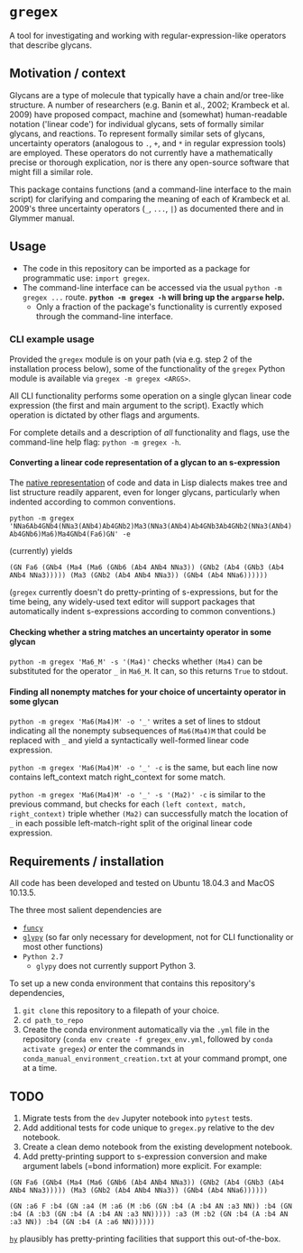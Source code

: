# `gregex`
A tool for investigating and working with regular-expression-like operators that describe glycans.

## Motivation / context

Glycans are a type of molecule that typically have a chain and/or tree-like structure. A number of researchers (e.g. Banin et al., 2002; Krambeck et al. 2009) have proposed compact, machine and (somewhat) human-readable notation ('linear code') for individual glycans, sets of formally similar glycans, and reactions. To represent formally similar sets of glycans, uncertainty operators (analogous to `.`, `+`, and `*` in regular expression tools) are employed. These operators do not currently have a mathematically precise or thorough explication, nor is there any open-source software that might fill a similar role.

This package contains functions (and a command-line interface to the main script) for clarifying and comparing the meaning of each of Krambeck et al. 2009's three uncertainty operators (`_`, `...`, `|`) as documented there and in Glymmer manual.

## Usage

 - The code in this repository can be imported as a package for programmatic use: `import gregex`.
 - The command-line interface can be accessed via the usual `python -m gregex ...` route. **`python -m gregex -h` will bring up the `argparse` help.**
    - Only a fraction of the package's functionality is currently exposed through the command-line interface.

### CLI example usage

Provided the `gregex` module is on your path (via e.g. step 2 of the installation process below), some of the functionality of the `gregex` Python module is available via `gregex -m gregex <ARGS>`. 

All CLI functionality performs some operation on a single glycan linear code expression (the first and main argument to the script). Exactly which operation is dictated by other flags and arguments.

For complete details and a description of *all* functionality and flags, use the command-line help flag: `python -m gregex -h`.

#### Converting a linear code representation of a glycan to an s-expression

The [native representation](https://en.wikipedia.org/wiki/S-expression) of code and data in Lisp dialects makes tree and list structure readily apparent, even for longer glycans, particularly when indented according to common conventions.

`python -m gregex 'NNa6Ab4GNb4(NNa3(ANb4)Ab4GNb2)Ma3(NNa3(ANb4)Ab4GNb3Ab4GNb2(NNa3(ANb4)Ab4GNb6)Ma6)Ma4GNb4(Fa6)GN' -e`

(currently) yields

`(GN Fa6 (GNb4 (Ma4 (Ma6 (GNb6 (Ab4 ANb4 NNa3)) (GNb2 (Ab4 (GNb3 (Ab4 ANb4 NNa3))))) (Ma3 (GNb2 (Ab4 ANb4 NNa3)) (GNb4 (Ab4 NNa6))))))`

(`gregex` currently doesn't do pretty-printing of s-expressions, but for the time being, any widely-used text editor will support packages that automatically indent s-expressions according to common conventions.)

#### Checking whether a string matches an uncertainty operator in some glycan

`python -m gregex 'Ma6_M' -s '(Ma4)'` checks whether `(Ma4)` can be substituted for the operator `_` in `Ma6_M`. It can, so this returns `True` to stdout.

#### Finding all nonempty matches for your choice of uncertainty operator in some glycan

`python -m gregex 'Ma6(Ma4)M' -o '_'` writes a set of lines to stdout indicating all the nonempty subsequences of `Ma6(Ma4)M` that could be replaced with `_` and yield a syntactically well-formed linear code expression.

`python -m gregex 'Ma6(Ma4)M' -o '_' -c` is the same, but each line now contains
	left_context	match	right_context
for some match. 

`python -m gregex 'Ma6(Ma4)M' -o '_' -s '(Ma2)' -c` is similar to the previous command, but checks for each `(left context, match, right_context)` triple whether `(Ma2)` can successfully match the location of `_` in each possible left-match-right split of the original linear code expression.

## Requirements / installation

All code has been developed and tested on Ubuntu 18.04.3 and MacOS 10.13.5.

The three most salient dependencies are
 - [`funcy`](https://funcy.readthedocs.io/en/stable/)
 - [`glypy`](https://pythonhosted.org/glypy/) (so far only necessary for development, not for CLI functionality or most other functions)
 - `Python 2.7`
    - `glypy` does not currently support Python 3.

To set up a new conda environment that contains this repository's dependencies,
1. `git clone` this repository to a filepath of your choice.
2. `cd path_to_repo`
3. Create the conda environment automatically via the `.yml` file in the repository (`conda env create -f gregex_env.yml`, followed by `conda activate gregex`) *or* enter the commands in `conda_manual_environment_creation.txt` at your command prompt, one at a time.

## TODO

1. Migrate tests from the `dev` Jupyter notebook into `pytest` tests.
2. Add additional tests for code unique to `gregex.py` relative to the dev notebook.
3. Create a clean demo notebook from the existing development notebook.
4. Add pretty-printing support to s-expression conversion and make argument labels (=bond information) more explicit. For example: 
   
`(GN Fa6
    (GNb4 (Ma4 (Ma6 (GNb6 (Ab4 ANb4
                               NNa3))
                    (GNb2 (Ab4 (GNb3 (Ab4 ANb4
                                          NNa3)))))
               (Ma3 (GNb2 (Ab4 ANb4
                               NNa3))
                    (GNb4 (Ab4 NNa6))))))`

`(GN :a6 F
    :b4 (GN :a4 (M :a6 (M :b6 (GN :b4 (A :b4 AN
                                         :a3 NN))
                          :b4 (GN :b4 (A :b3 (GN :b4 (A :b4 AN
                                                        :a3 NN)))))
                   :a3 (M :b2 (GN :b4 (A :b4 AN
                                         :a3 NN))
                          :b4 (GN :b4 (A :a6 NN))))))`

[`hy`](https://docs.hylang.org/en/stable/) plausibly has pretty-printing facilities that support this out-of-the-box.

